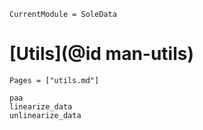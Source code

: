 ```@meta
CurrentModule = SoleData
```

# [Utils](@id man-utils)

```@contents
Pages = ["utils.md"]
```

```@docs
paa
linearize_data
unlinearize_data
```
